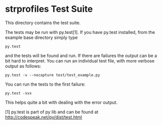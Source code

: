 strprofiles Test Suite
======================

This directory contains the test suite.

The tests may be run with py.test[1]. If you have py.test
installed, from the example base directory simply type

    py.test

and the tests will be found and run. If there are failures
the output can be a bit hard to interpret. You can run
an individual test file, with more verbose output as follows:

    py.test -v --nocapture test/test_example.py

You can run the tests to the first failure:

    py.test -svx

This helps quite a bit with dealing with the error output.

[1] py.test is part of py lib and can be found at
http://codespeak.net/py/dist/test.html
